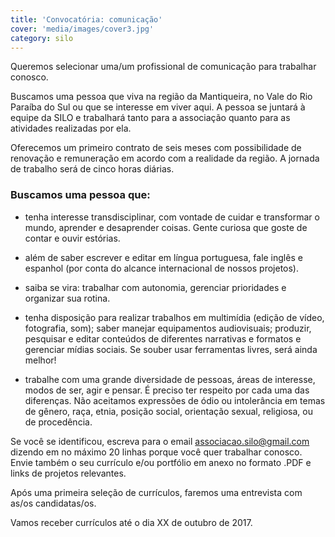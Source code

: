 ```yaml
---
title: 'Convocatória: comunicação'
cover: 'media/images/cover3.jpg'
category: silo
---
```

Queremos selecionar uma/um profissional de comunicação para trabalhar conosco.

Buscamos uma pessoa que viva na região da Mantiqueira, no Vale do Rio Paraíba do Sul ou que se interesse em viver aqui. A pessoa se juntará à equipe da SILO e trabalhará tanto para a associação quanto para as atividades realizadas por ela.

Oferecemos um primeiro contrato de seis meses com possibilidade de renovação e remuneração em acordo com a realidade da região. A jornada de trabalho será de cinco horas diárias.

### Buscamos uma pessoa que:

- tenha interesse transdisciplinar, com vontade de cuidar e transformar o mundo, aprender e desaprender coisas. Gente curiosa que goste de contar e ouvir estórias.

- além de saber escrever e editar em língua portuguesa, fale inglês e espanhol (por conta do alcance internacional de nossos projetos).

- saiba se vira: trabalhar com autonomia, gerenciar prioridades e organizar sua rotina.

- tenha disposição para realizar trabalhos em multimídia (edição de vídeo, fotografia, som); saber manejar equipamentos audiovisuais; produzir, pesquisar e editar conteúdos de diferentes narrativas e formatos e gerenciar mídias sociais. Se souber usar ferramentas livres, será ainda melhor!

- trabalhe com uma grande diversidade de pessoas, áreas de interesse, modos de ser, agir e pensar. É preciso ter respeito por cada uma das diferenças. Não aceitamos expressões de ódio ou intolerância em temas de gênero, raça, etnia, posição social, orientação sexual, religiosa, ou de procedência.

Se você se identificou, escreva para o email [associacao.silo@gmail.com](mailto:associacao.silo@gmail.com) dizendo em no máximo 20 linhas porque você quer trabalhar conosco. Envie também o seu currículo e/ou portfólio em anexo no formato .PDF e links de projetos relevantes.

Após uma primeira seleção de currículos, faremos uma entrevista com as/os candidatas/os.

Vamos receber currículos até o dia XX  de outubro de 2017.
